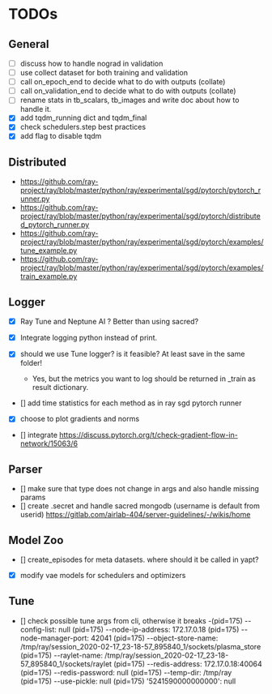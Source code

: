 # TODOs

## General
- [ ] discuss how to handle nograd in validation
- [ ] use collect dataset for both training and validation
- [ ] call on_epoch_end to decide what to do with outputs (collate)
- [ ] call on_validation_end to decide what to do with outputs (collate)
- [ ] rename stats in tb_scalars, tb_images and write doc about how to handle it.
- [x] add tqdm_running dict and tqdm_final
- [x] check schedulers.step best practices
- [x] add flag to disable tqdm

## Distributed

- https://github.com/ray-project/ray/blob/master/python/ray/experimental/sgd/pytorch/pytorch_runner.py
- https://github.com/ray-project/ray/blob/master/python/ray/experimental/sgd/pytorch/distributed_pytorch_runner.py
- https://github.com/ray-project/ray/blob/master/python/ray/experimental/sgd/pytorch/examples/tune_example.py
- https://github.com/ray-project/ray/blob/master/python/ray/experimental/sgd/pytorch/examples/train_example.py

## Logger
- [x] Ray Tune and Neptune AI ? Better than using sacred?
- [x] Integrate logging python instead of print.

- [x] should we use Tune logger? is it feasible? At least save in the same folder!
    - Yes, but the metrics you want to log should be returned in _train as result dictionary.
- [] add time statistics for each method as in ray sgd pytorch runner
- [x] choose to plot gradients and norms
- [] integrate https://discuss.pytorch.org/t/check-gradient-flow-in-network/15063/6

## Parser
- [] make sure that type does not change in args and also handle missing params
- [] create .secret and handle sacred mongodb (username is default from userid) https://gitlab.com/airlab-404/server-guidelines/-/wikis/home

## Model Zoo
- [] create_episodes for meta datasets. where should it be called in yapt?
- [x] modify vae models for schedulers and optimizers



## Tune
- [] check possible tune args from cli, otherwise it breaks
-(pid=175) --config-list: null
(pid=175) --node-ip-address: 172.17.0.18
(pid=175) --node-manager-port: 42041
(pid=175) --object-store-name: /tmp/ray/session_2020-02-17_23-18-57_895840_1/sockets/plasma_store
(pid=175) --raylet-name: /tmp/ray/session_2020-02-17_23-18-57_895840_1/sockets/raylet
(pid=175) --redis-address: 172.17.0.18:40064
(pid=175) --redis-password: null
(pid=175) --temp-dir: /tmp/ray
(pid=175) --use-pickle: null
(pid=175) '5241590000000000': null

